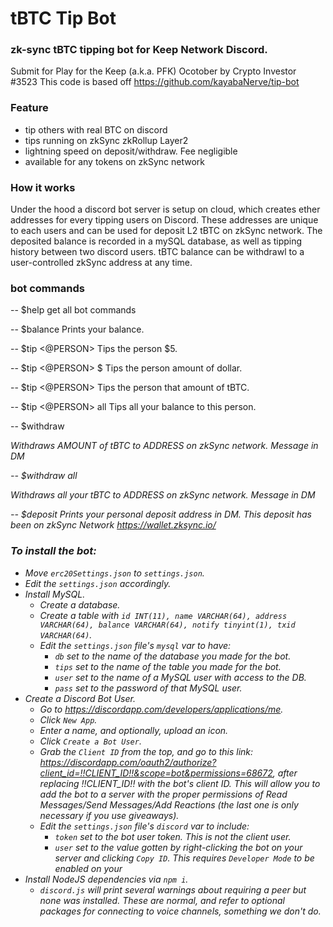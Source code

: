 # tBTC Tip Bot

### zk-sync tBTC tipping bot for Keep Network Discord.

Submit for Play for the Keep (a.k.a. PFK) Ocotober by Crypto Investor #3523
This code is based off https://github.com/kayabaNerve/tip-bot

### Feature

- tip others with real BTC on discord
- tips running on zkSync zkRollup Layer2
- lightning speed on deposit/withdraw. Fee negligible
- available for any tokens on zkSync network

### How it works

Under the hood a discord bot server is setup on cloud, which creates ether addresses for every tipping users on Discord. These addresses are unique to each users and can be used for deposit L2 tBTC on zkSync network. The deposited balance is recorded in a mySQL database, as well as tipping history between two discord users. tBTC balance can be withdrawl to a user-controlled zkSync address at any time.

### bot commands

-- \$help
get all bot commands

-- \$balance
Prints your balance.

-- $tip <@PERSON>
Tips the person $5.

-- $tip <@PERSON> $<AMOUNT>
Tips the person amount of dollar.

-- \$tip <@PERSON> <AMOUNT>
Tips the person that amount of tBTC.

-- \$tip <@PERSON> all
Tips all your balance to this person.

-- \$withdraw <AMOUNT of tBTC> <ADDRESS>
Withdraws AMOUNT of tBTC to ADDRESS on zkSync network. Message in DM

-- \$withdraw all <ADDRESS>
Withdraws all your tBTC to ADDRESS on zkSync network. Message in DM

-- \$deposit
Prints your personal deposit address in DM. This deposit has been on zkSync Network https://wallet.zksync.io/

### To install the bot:

- Move `erc20Settings.json` to `settings.json`.
- Edit the `settings.json` accordingly.
- Install MySQL.
  - Create a database.
  - Create a table with `id INT(11), name VARCHAR(64), address VARCHAR(64), balance VARCHAR(64), notify tinyint(1), txid VARCHAR(64)`.
  - Edit the `settings.json` file's `mysql` var to have:
    - `db` set to the name of the database you made for the bot.
    - `tips` set to the name of the table you made for the bot.
    - `user` set to the name of a MySQL user with access to the DB.
    - `pass` set to the password of that MySQL user.
- Create a Discord Bot User.
  - Go to https://discordapp.com/developers/applications/me.
  - Click `New App`.
  - Enter a name, and optionally, upload an icon.
  - Click `Create a Bot User`.
  - Grab the `Client ID` from the top, and go to this link: https://discordapp.com/oauth2/authorize?client_id=!!CLIENT_ID!!&scope=bot&permissions=68672, after replacing !!CLIENT_ID!! with the bot's client ID. This will allow you to add the bot to a server with the proper permissions of Read Messages/Send Messages/Add Reactions (the last one is only necessary if you use giveaways).
  - Edit the `settings.json` file's `discord` var to include:
    - `token` set to the bot user token. This is not the client user.
    - `user` set to the value gotten by right-clicking the bot on your server and clicking `Copy ID`. This requires `Developer Mode` to be enabled on your
- Install NodeJS dependencies via `npm i`.
  - `discord.js` will print several warnings about requiring a peer but none was installed. These are normal, and refer to optional packages for connecting to voice channels, something we don't do.
